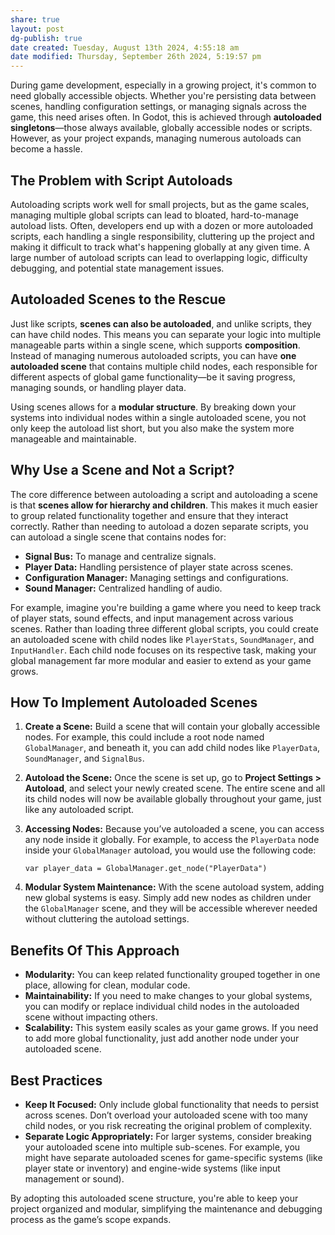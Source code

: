```yaml
---
share: true
layout: post
dg-publish: true
date created: Tuesday, August 13th 2024, 4:55:18 am
date modified: Thursday, September 26th 2024, 5:19:57 pm
---
```


During game development, especially in a growing project, it's common to need globally accessible objects. Whether you're persisting data between scenes, handling configuration settings, or managing signals across the game, this need arises often. In Godot, this is achieved through **autoloaded singletons**—those always available, globally accessible nodes or scripts. However, as your project expands, managing numerous autoloads can become a hassle.

## **The Problem with Script Autoloads**

Autoloading scripts work well for small projects, but as the game scales, managing multiple global scripts can lead to bloated, hard-to-manage autoload lists. Often, developers end up with a dozen or more autoloaded scripts, each handling a single responsibility, cluttering up the project and making it difficult to track what's happening globally at any given time. A large number of autoload scripts can lead to overlapping logic, difficulty debugging, and potential state management issues.

## **Autoloaded Scenes to the Rescue**

Just like scripts, **scenes can also be autoloaded**, and unlike scripts, they can have child nodes. This means you can separate your logic into multiple manageable parts within a single scene, which supports **composition**. Instead of managing numerous autoloaded scripts, you can have **one autoloaded scene** that contains multiple child nodes, each responsible for different aspects of global game functionality—be it saving progress, managing sounds, or handling player data.

Using scenes allows for a **modular structure**. By breaking down your systems into individual nodes within a single autoloaded scene, you not only keep the autoload list short, but you also make the system more manageable and maintainable.

## **Why Use a Scene and Not a Script?**

The core difference between autoloading a script and autoloading a scene is that **scenes allow for hierarchy and children**. This makes it much easier to group related functionality together and ensure that they interact correctly. Rather than needing to autoload a dozen separate scripts, you can autoload a single scene that contains nodes for:

- **Signal Bus:** To manage and centralize signals.
- **Player Data:** Handling persistence of player state across scenes.
- **Configuration Manager:** Managing settings and configurations.
- **Sound Manager:** Centralized handling of audio.

For example, imagine you're building a game where you need to keep track of player stats, sound effects, and input management across various scenes. Rather than loading three different global scripts, you could create an autoloaded scene with child nodes like `PlayerStats`, `SoundManager`, and `InputHandler`. Each child node focuses on its respective task, making your global management far more modular and easier to extend as your game grows.

## **How To Implement Autoloaded Scenes**
1. **Create a Scene:**
   Build a scene that will contain your globally accessible nodes. For example, this could include a root node named `GlobalManager`, and beneath it, you can add child nodes like `PlayerData`, `SoundManager`, and `SignalBus`.

2. **Autoload the Scene:**
   Once the scene is set up, go to **Project Settings > Autoload**, and select your newly created scene. The entire scene and all its child nodes will now be available globally throughout your game, just like any autoloaded script.

3. **Accessing Nodes:**
   Because you’ve autoloaded a scene, you can access any node inside it globally. For example, to access the `PlayerData` node inside your `GlobalManager` autoload, you would use the following code:
   ```gdscript
   var player_data = GlobalManager.get_node("PlayerData")
   ```

4. **Modular System Maintenance:**
   With the scene autoload system, adding new global systems is easy. Simply add new nodes as children under the `GlobalManager` scene, and they will be accessible wherever needed without cluttering the autoload settings.

## **Benefits Of This Approach**
- **Modularity:** You can keep related functionality grouped together in one place, allowing for clean, modular code.
- **Maintainability:** If you need to make changes to your global systems, you can modify or replace individual child nodes in the autoloaded scene without impacting others.
- **Scalability:** This system easily scales as your game grows. If you need to add more global functionality, just add another node under your autoloaded scene.

## **Best Practices**
- **Keep It Focused:** Only include global functionality that needs to persist across scenes. Don’t overload your autoloaded scene with too many child nodes, or you risk recreating the original problem of complexity.
- **Separate Logic Appropriately:** For larger systems, consider breaking your autoloaded scene into multiple sub-scenes. For example, you might have separate autoloaded scenes for game-specific systems (like player state or inventory) and engine-wide systems (like input management or sound).

By adopting this autoloaded scene structure, you're able to keep your project organized and modular, simplifying the maintenance and debugging process as the game’s scope expands.
